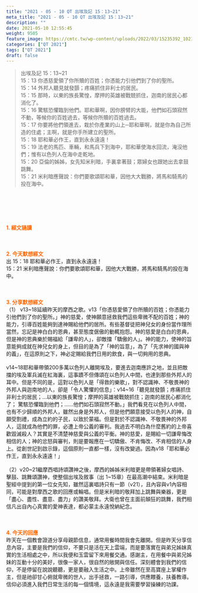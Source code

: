 ```yaml
---
title: "2021 - 05 - 10 QT 出埃及記 15：13~21"
meta_title: "2021 - 05 - 10 QT 出埃及記 15：13~21"
description: ""
date: 2021-05-10 12:55:45
weight: 9505
feature_image: https://cmtc.tw/wp-content/uploads/2022/03/15235392_10211799862337740_180693556567566654_o-1.webp
categories: ["QT 2021"]
tags: ["QT 2021"]
draft: false
---
```


<blockquote>出埃及記 15：13~21<br />
15：13 你憑慈愛領了你所贖的百姓；你憑能力引他們到了你的聖所。<br />
15：14 外邦人聽見就發顫；疼痛抓住非利士的居民。<br />
15：15 那時，以東的族長驚惶，摩押的英雄被戰兢抓住，迦南的居民心都消化了。<br />
15：16 驚駭恐懼臨到他們。耶和華啊，因你膀臂的大能，他們如石頭寂然不動，等候你的百姓過去，等候你所贖的百姓過去。<br />
15：17 你要將他們領進去，栽於你產業的山上─耶和華啊，就是你為自己所造的住處；主啊，就是你手所建立的聖所。<br />
15：18 耶和華必作王，直到永永遠遠！<br />
15：19 法老的馬匹、車輛，和馬兵下到海中，耶和華使海水回流，淹沒他們；惟有以色列人在海中走乾地。<br />
15：20 亞倫的姊姊，女先知米利暗，手裏拿著鼓；眾婦女也跟她出去拿鼓跳舞。<br />
15：21 米利暗應聲說：你們要歌頌耶和華，因他大大戰勝，將馬和騎馬的投在海中。</blockquote><br />
&nbsp;<br />
<br />
&nbsp;<br />
<br />
<span style="color: #ff6600;"><strong>1. </strong><strong>經文誦讀</strong></span><br />
<br />
<span style="color: #ff6600;"><strong> </strong></span><br />
<br />
<span style="color: #ff6600;"><strong>2. 今天默想</strong><strong>經文<br />
</strong></span>出 15：18 耶和華必作王，直到永永遠遠！<br />
15：21 米利暗應聲說：你們要歌頌耶和華，因他大大戰勝，將馬和騎馬的投在海中。<br />
<br />
&nbsp;<br />
<br />
<span style="color: #ff6600;"><strong>3. 分享默想經文<br />
</strong></span>（1） v13~18延續昨天的摩西之歌。v13「你憑慈愛領了你所贖的百姓；你憑能力引他們到了你的聖所。」神的慈愛，使神願意拯救我們這些卑微不配的百姓；神的能力，引導百姓能夠到達神賜給他們的居所。有些基督徒把神兒女的身份當作理所當然，忘記是神白白的恩典，甚至態度倨傲的動輒抱怨。神的慈愛是白白的恩典，但是神的恩典樂於賜福給「謙卑的人」，卻敵擋「驕傲的人」。神的能力，使神的旨意能夠成就在神兒女的身上，但目的是為了「神的旨意」，為了「先求神的國與神的義」，在這原則之下，神必定賜給我們日用的飲食，與一切夠用的恩典。<br />
<br />
v14~18耶和華帶領200多萬以色列人離開埃及，要進去迦南應許之地，並且把敵擋的埃及軍兵滅在紅海裏，這事蹟不但傳頌在以色列人中間，也達到那些外邦人的耳中。但是不同的是，這對以色列人是「得救的樂歌」，對不認識神、不敬畏神的外邦人與迦南地的人，卻是「令人驚懼的信息」：v14~16「聽見就發顫；疼痛抓住非利士的居民；…以東的族長驚惶；摩押的英雄被戰兢抓住；迦南的居民心都消化了； 驚駭恐懼臨到他們；……他們如石頭寂然不動。」我們看見在以色列人中間，也有不少歸順的外邦人，雖然出身是外邦人，但是他們願意接受以色列人的神，自願受割禮，成為立約的子民，以致於蒙福。但是對於不認識神、不敬畏神的外邦人，這就成為他們的罪，必遭上帝公義的審判。我過去不明白為什麼舊約的上帝喜歡毀滅殺人？其實是不清楚神慈愛與公義的平衡。神的慈愛，是賜給一切謙卑悔改相信的人；神的忿怒與審判，則是要報應在一切驕傲、不肯悔改、不肯相信的人身上。從創世記到啟示錄，這個原則一直都一樣，沒有改變過。因為v18「耶和華必作王，直到永永遠遠！」<br />
<br />
（2）v20~21繼摩西唱詩頌讚神之後，摩西的姊姊米利暗更是帶領著婦女唱詩、擊鼓、跳舞頌讚神，使整個出埃及敘事（出 1~15章）在最高潮中結束。米利暗是聖經中提到的第一位女先知，雖然這裏唱詩只有一節（v21），且內容與v1內容相同，可能是對摩西之歌的回應或輪唱。但是米利暗的敬拜加上跳舞與樂器，更是「盡心、盡性、盡意、盡力」的讚美敬拜。大衛也曾在主面前顛狂的跳舞，我們相信凡出自內心真實的愛神表達，都必蒙主永遠悅納紀念。<br />
<br />
&nbsp;<br />
<br />
<span style="color: #ff6600;"><strong>4. 今天的回應<br />
</strong></span>昨天在一個教會證道分享母親節信息，通常用餐時間我會先離開。但是昨天分享信息內容，主要是我們的信仰，不要只是活在天上雲端，而是要落實在與弟兄姊妹真實的生活相處之中，所以我便和玉雲留下來用餐交通。感謝主，在用餐中與弟兄姊妹的互動十分的美好，很像一家人，很自然的敞開與信任。深刻體會到我們的信仰，不是停留在說說聽聽，更是要融入生活之中。上帝雖然在至高寶座上掌權作主，但是祂卻甘心俯就卑微的世人，出手拯救，一路引導，供應餵養，扶養教導。信仰必須進入我們日常生活的每一個情境，這永遠是我需要學習操練的功課。
        